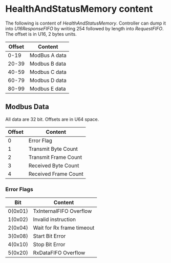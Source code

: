 # HealthAndStatusMemory content

The following is content of _HealthAndStatusMemory_. Controller can dump it 
into _U16ResponseFIFO_ by writing 254 followed by length into _RequestFIFO_. The offset is in U16, 2 bytes units.

| Offset     | Content                                                  |
| ---------- | -------------------------------------------------------- |
| 0-19       | ModBus A data                                            |
| 20-39      | Modbus B data                                            |
| 40-59      | Modbus C data                                            |
| 60-79      | Modbus D data                                            |
| 80-99      | Modbus E data                                            |

## Modbus Data

All data are 32 bit. Offsets are in U64 space.

| Offset | Content                                                      |
| ------ | ------------------------------------------------------------ |
| 0      | Error Flag                                                   |
| 1      | Transmit Byte Count                                          |
| 2      | Transmit Frame Count                                         |
| 3      | Received Byte Count                                          |
| 4      | Received Frame Count                                         |

### Error Flags

| Bit       | Content                                                   |
| --------  | --------------------------------------------------------- |
| 0(0x01)   | TxInternalFIFO Overflow                                   |
| 1(0x02)   | Invalid instruction                                       |
| 2(0x04)   | Wait for Rx frame timeout                                 |
| 3(0x08)   | Start Bit Error                                           |
| 4(0x10)   | Stop Bit Error                                            |
| 5(0x20)   | RxDataFIFO Overflow                                       |

